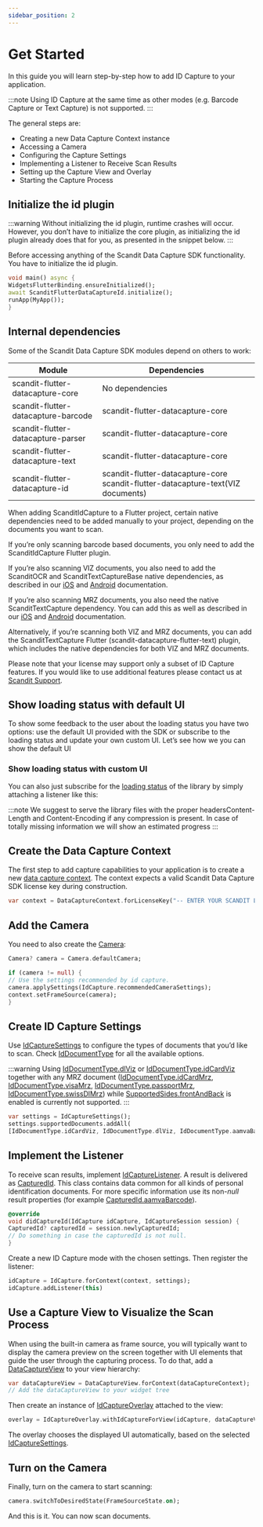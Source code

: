 ```yaml
---
sidebar_position: 2
---
```


# Get Started

In this guide you will learn step-by-step how to add ID Capture to your application.

:::note
Using ID Capture at the same time as other modes (e.g. Barcode Capture or Text Capture) is not supported.
:::

The general steps are:

- Creating a new Data Capture Context instance
- Accessing a Camera
- Configuring the Capture Settings
- Implementing a Listener to Receive Scan Results
- Setting up the Capture View and Overlay
- Starting the Capture Process

## Initialize the id plugin

:::warning
Without initializing the id plugin, runtime crashes will occur. However, you don’t have to initialize the core plugin, as initializing the id plugin already does that for you, as presented in the snippet below.
:::

Before accessing anything of the Scandit Data Capture SDK functionality. You have to initialize the id plugin.

```dart
void main() async {
WidgetsFlutterBinding.ensureInitialized();
await ScanditFlutterDataCaptureId.initialize();
runApp(MyApp());
}
```

## Internal dependencies

Some of the Scandit Data Capture SDK modules depend on others to work:

| Module                              | Dependencies                                                                     |
| ----------------------------------- | -------------------------------------------------------------------------------- |
| scandit-flutter-datacapture-core    | No dependencies                                                                  |
| scandit-flutter-datacapture-barcode | scandit-flutter-datacapture-core                                                 |
| scandit-flutter-datacapture-parser  | scandit-flutter-datacapture-core                                                 |
| scandit-flutter-datacapture-text    | scandit-flutter-datacapture-core                                                 |
| scandit-flutter-datacapture-id      | scandit-flutter-datacapture-core scandit-flutter-datacapture-text(VIZ documents) |

When adding ScanditIdCapture to a Flutter project, certain native dependencies need to be added manually to your project, depending on the documents you want to scan.

If you’re only scanning barcode based documents, you only need to add the ScanditIdCapture Flutter plugin.

If you’re also scanning VIZ documents, you also need to add the ScanditOCR and ScanditTextCaptureBase native dependencies, as described in our [iOS](https://docs.scandit.com/data-capture-sdk/ios/add-sdk.html) and [Android](https://docs.scandit.com/data-capture-sdk/android/add-sdk.html) documentation.

If you’re also scanning MRZ documents, you also need the native ScanditTextCapture dependency. You can add this as well as described in our [iOS](https://docs.scandit.com/data-capture-sdk/ios/add-sdk.html) and [Android](https://docs.scandit.com/data-capture-sdk/android/add-sdk.html) documentation.

Alternatively, if you’re scanning both VIZ and MRZ documents, you can add the ScanditTextCapture Flutter (scandit-datacapture-flutter-text) plugin, which includes the native dependencies for both VIZ and MRZ documents.

Please note that your license may support only a subset of ID Capture features. If you would like to use additional features please contact us at [Scandit Support](mailto:support%40scandit.com).

## Show loading status with default UI

To show some feedback to the user about the loading status you have two options: use the default UI provided with the SDK or subscribe to the loading status and update your own custom UI. Let’s see how we you can show the default UI

### Show loading status with custom UI

You can also just subscribe for the [loading status](https://docs.scandit.com/data-capture-sdk/flutter/core/api/web/loading-status.html) of the library by simply attaching a listener like this:

:::note
We suggest to serve the library files with the proper headersContent-Length and Content-Encoding if any compression is present. In case of totally missing information we will show an estimated progress
:::

## Create the Data Capture Context

The first step to add capture capabilities to your application is to create a new [data capture context](https://docs.scandit.com/data-capture-sdk/flutter/core/api/data-capture-context.html#class-scandit.datacapture.core.DataCaptureContext). The context expects a valid Scandit Data Capture SDK license key during construction.

```dart
var context = DataCaptureContext.forLicenseKey("-- ENTER YOUR SCANDIT LICENSE KEY HERE --");
```

## Add the Camera

You need to also create the [Camera](https://docs.scandit.com/data-capture-sdk/flutter/core/api/camera.html#class-scandit.datacapture.core.Camera):

```dart
Camera? camera = Camera.defaultCamera;

if (camera != null) {
// Use the settings recommended by id capture.
camera.applySettings(IdCapture.recommendedCameraSettings);
context.setFrameSource(camera);
}
```

## Create ID Capture Settings

Use [IdCaptureSettings](https://docs.scandit.com/data-capture-sdk/flutter/id-capture/api/id-capture-settings.html#class-scandit.datacapture.id.IdCaptureSettings) to configure the types of documents that you’d like to scan. Check [IdDocumentType](https://docs.scandit.com/data-capture-sdk/flutter/id-capture/api/id-document-type.html#enum-scandit.datacapture.id.IdDocumentType) for all the available options.

:::warning
Using [IdDocumentType.dlViz](https://docs.scandit.com/data-capture-sdk/flutter/id-capture/api/id-document-type.html#value-scandit.datacapture.id.IdDocumentType.DlViz) or
[IdDocumentType.idCardViz](https://docs.scandit.com/data-capture-sdk/flutter/id-capture/api/id-document-type.html#value-scandit.datacapture.id.IdDocumentType.IdCardViz) together with any MRZ document ([IdDocumentType.idCardMrz](https://docs.scandit.com/data-capture-sdk/flutter/id-capture/api/id-document-type.html#value-scandit.datacapture.id.IdDocumentType.IdCardMrz), [IdDocumentType.visaMrz](https://docs.scandit.com/data-capture-sdk/flutter/id-capture/api/id-document-type.html#value-scandit.datacapture.id.IdDocumentType.VisaMrz), [IdDocumentType.passportMrz](https://docs.scandit.com/data-capture-sdk/flutter/id-capture/api/id-document-type.html#value-scandit.datacapture.id.IdDocumentType.PassportMrz), [IdDocumentType.swissDlMrz](https://docs.scandit.com/data-capture-sdk/flutter/id-capture/api/id-document-type.html#value-scandit.datacapture.id.IdDocumentType.SwissDlMrz)) while [SupportedSides.frontAndBack](https://docs.scandit.com/data-capture-sdk/flutter/id-capture/api/id-supported-document-sides.html#value-scandit.datacapture.id.SupportedSides.FrontAndBack) is enabled is currently not supported.
:::

```dart
var settings = IdCaptureSettings();
settings.supportedDocuments.addAll(
[IdDocumentType.idCardViz, IdDocumentType.dlViz, IdDocumentType.aamvaBarcode]);
```

## Implement the Listener

To receive scan results, implement [IdCaptureListener](https://docs.scandit.com/data-capture-sdk/flutter/id-capture/api/id-capture-listener.html#interface-scandit.datacapture.id.IIdCaptureListener). A result is delivered as [CapturedId](https://docs.scandit.com/data-capture-sdk/flutter/id-capture/api/captured-id.html#class-scandit.datacapture.id.CapturedId). This class contains data common for all kinds of personal identification documents. For more specific information use its non-_null_ result properties (for example [CapturedId.aamvaBarcode](https://docs.scandit.com/data-capture-sdk/flutter/id-capture/api/captured-id.html#property-scandit.datacapture.id.CapturedId.AamvaBarcode)).

```dart
@override
void didCaptureId(IdCapture idCapture, IdCaptureSession session) {
CapturedId? capturedId = session.newlyCapturedId;
// Do something in case the capturedId is not null.
}
```

Create a new ID Capture mode with the chosen settings. Then register the listener:

```dart
idCapture = IdCapture.forContext(context, settings);
idCapture.addListener(this)
```

## Use a Capture View to Visualize the Scan Process

When using the built-in camera as frame source, you will typically want to display the camera preview on the screen together with UI elements that guide the user through the capturing process. To do that, add a [DataCaptureView](https://docs.scandit.com/data-capture-sdk/flutter/core/api/ui/data-capture-view.html#class-scandit.datacapture.core.ui.DataCaptureView) to your view hierarchy:

```dart
var dataCaptureView = DataCaptureView.forContext(dataCaptureContext);
// Add the dataCaptureView to your widget tree
```

Then create an instance of [IdCaptureOverlay](https://docs.scandit.com/data-capture-sdk/flutter/id-capture/api/ui/id-capture-overlay.html#class-scandit.datacapture.id.ui.IdCaptureOverlay) attached to the view:

```dart
overlay = IdCaptureOverlay.withIdCaptureForView(idCapture, dataCaptureView);
```

The overlay chooses the displayed UI automatically, based on the selected [IdCaptureSettings](https://docs.scandit.com/data-capture-sdk/flutter/id-capture/api/id-capture-settings.html#class-scandit.datacapture.id.IdCaptureSettings).

## Turn on the Camera

Finally, turn on the camera to start scanning:

```dart
camera.switchToDesiredState(FrameSourceState.on);
```

And this is it. You can now scan documents.
